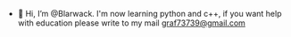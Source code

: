 - 👋 Hi, I’m @Blarwack. I'm now learning python and c++, if you want help with education please write to my mail graf73739@gmail.com

<!---
Blarwack-python/Blarwack-python is a ✨ special ✨ repository because its `README.md` (this file) appears on your GitHub profile.
You can click the Preview link to take a look at your changes.
--->
